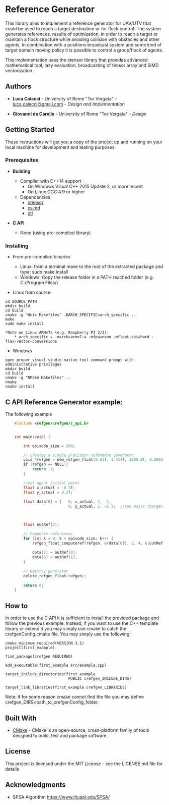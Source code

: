 # Reference Generator

This library aims to implement a reference generator for UAV/UTV that could be used to reach a target destination or for flock control. 
The system generates references, results of optimization, in order to reach a target or maintain a flock structure while avoiding collision
with obstacles and other agents. 
In combination with a positions broadcast system and some kind of target domain moving policy it is possible to control a group/flock of agents. 

This implementation uses the xtensor library that provides advanced mathematical tool, lazy evaluation, broadcasting of tensor array and SIMD
vectorization.


## Authors

* **Luca Calacci** - University of Rome "Tor Vergata" - luca.calacci@gmail.com - *Design and Implementation*
    
* **Giovanni de Carolis** - University of Rome "Tor Vergata" - *Design* 

## Getting Started

These instructions will get you a copy of the project up and running on your local machine for development and testing purposes.

### Prerequisites

* **Building**
    * Compiler with C++14 support 
        * On Windows Visual C++ 2015 Update 2, or more recent
        * On Linux GCC 4.9 or higher
    * Dependencies
        * [xtensor](https://github.com/QuantStack/xtensor)
        * [xsimd](https://github.com/QuantStack/xsimd)
        * [xtl](https://github.com/QuantStack/xtl)  
    
* **C API** 
    * None (using pre-compiled library)

### Installing

* From pre-compiled binaries
    * Linux: from a terminal move to the root of the extracted package and type: sudo make install
    * Windows: Copy the release folder in a PATH reached folder (e.g. C:/Program Files/)

* Linux from source:
```
cd SOURCE_PATH
mkdir build
cd build
cmake -g "Unix Makefiles" -DARCH_SPECIFIC=arch_specific ..
make
sudo make install
```
    *Note on Linux ARMv7a (e.g. Raspberry PI 2/3):
        * arch_specific = -march=armv7-a -mfpu=neon -mfloat-abi=hard -flax-vector-conversions
* Windows
```
open proper visual studio native tool command prompt with administrative privileges
mkdir build
cd build
cmake -g "NMake Makefiles" ..
nmake 
nmake install
```

## C API Reference Generator example:
The following example 
```C
    #include <refgen/crefgen/c_api.h>


    int main(void) {

        int episode_size = 200;

        // creates a single precision reference generator
        void *refgen = new_refgen_float(0.01f, 1.414f, 1000.0f, 0.0001f, 6.0f, 0.5f);
        if (refgen == NULL){
            return -1;
        }

        //set agent initial point
        float x_actual = -0.3f;
        float y_actual = 0.2f;
        
        float data[8] = {   0, x_axtual, 1,  1,
                            0, y_actual, 1, -1 };  //row major {target, old_agent_pos, others...}


          
        float outRef[2];

        // Computes references
        for (int k = 0; k < episode_size; k++) {
            refgen_float_computeref(refgen, &(data[0]), 2, 4, &(outRef[0]));
            
            data[1] = outRef[0];
            data[5] = outRef[1];
        }
        
        // Destroy generator
        delete_refgen_float(refgen);
        
        return 0;
    }
```

## How to
In order to use the C API it is sufficient to install the provided package and follow the previous example. Instead, if you want to use the C++
template library or extend it you may simply use cmake to catch the crefgenConfig.cmake file. You may simply use the following:
```
cmake_minimum_required(VERSION 3.1)
project(first_example)

find_package(crefgen REQUIRED)

add_executable(first_example src/example.cpp)

target_include_directories(first_example 
							PUBLIC crefgen_INCLUDE_DIRS)

target_link_libraries(first_example crefgen_LIBRARIES)
```

Note: if for some reason cmake cannot find the file you may define crefgen_DIRS=path_to_crefgenConfig_folder.

## Built With

* [CMake](https://cmake.org/) - CMake is an open-source, cross-platform family of tools designed to build, test and package software.


## License

This project is licensed under the MIT License - see the LICENSE.md file for details

## Acknowledgments

* SPSA Algorithm https://www.jhuapl.edu/SPSA/

